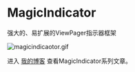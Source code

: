 # MagicIndicator
强大的、易扩展的ViewPager指示器框架

![magicindicaotor.gif](https://github.com/hackware1993/MagicIndicator/blob/master/magicindicator.gif)

进入 [我的博客](http://hackware.lucode.net) 查看MagicIndicator系列文章。
